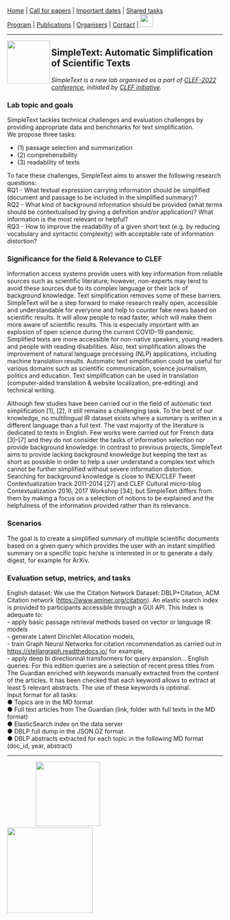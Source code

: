 [Home](./) | [Call for papers](./CFP) | [Important dates](./dates) | [Shared tasks](./tasks)  
[Program](./program) | [Publications](./publications) | [Organisers](./organisers) | [Contact](./contact) | [<img src="https://github.com/simpletext-madics/2021/blob/main/clef/FR.png?raw=true" width="30">](../fr)

---

<img align="left" src="https://github.com/simpletext-madics/2021/blob/main/clef/simpletext-logo-blue.png?raw=true" width="100"/>  

## SimpleText: Automatic Simplification of Scientific Texts

*SimpleText is a new lab organised as a part of [CLEF-2022 conference](https://clef2022.clef-initiative.eu/index.php), initiated by [CLEF initiative](http://www.clef-initiative.eu/).*

### Lab topic and goals

SimpleText tackles technical challenges and evaluation challenges by providing appropriate data and benchmarks for text simplification. 
<br/>We propose three tasks: 
* (1) passage selection and summarization
* (2) comprehensibility
* (3) readability of texts

To face these challenges, SimpleText aims to answer the following research questions: 
<br/>RQ1 - What textual expression carrying information should be simplified (document and passage to be included in the simplified summary)? 
<br/>RQ2 - What kind of background information should be provided (what terms should be contextualised by giving a definition and/or application)? What information is the most relevant or helpful? 
<br/>RQ3 - How to improve the readability of a given short text (e.g. by reducing vocabulary and syntactic complexity) with acceptable rate of information distortion? 

### Significance for the field & Relevance to CLEF

Information access systems provide users with key information from reliable sources such as scientific literature; however, non-experts may tend to avoid these sources due to its complex language or their lack of background knowledge. Text simplification removes some of these barriers. SimpleText will be a step forward to make research really open, accessible and understandable for everyone and help to counter fake news based on scientific results. It will allow people to read faster, which will make them more aware of scientific results. This is especially important with an explosion of open science during the current COVID-19 pandemic. Simplified texts are more accessible for non-native speakers, young readers and people with reading disabilities. Also, text simplification allows the improvement of natural language processing (NLP) applications, including machine translation results. Automatic text simplification could be useful for various domains such as scientific communication, science journalism, politics and education. Text simplification can be used in translation (computer-aided translation & website localization, pre-editing) and technical writing.

Although few studies have been carried out in the field of automatic text simplification [1], [2], it still remains a challenging task. To the best of our knowledge, no multilingual IR dataset exists where a summary is written in a different language than a full text. The vast majority of the literature is dedicated to texts in English. Few works were carried out for French data [3]–[7] and they do not consider the tasks of information selection nor provide background knowledge. In contrast to previous projects, SimpleText aims to provide lacking background knowledge but keeping the text as short as possible in order to help a user understand a complex text which cannot be further simplified without severe information distortion. Searching for background knowledge is close to INEX/CLEF Tweet Contextualization track 2011-2014 [27] and CLEF Cultural micro-blog Contextualization 2016, 2017 Workshop [34], but SimpleText differs from them by making a focus on a selection of notions to be explained and the helpfulness of the information provided rather than its relevance.

### Scenarios

The goal is to create a simplified summary of multiple scientific documents based on a given query which provides the user with an instant simplified summary on a specific topic he/she is interested in or to generate a daily digest, for example for ArXiv. 

### Evaluation setup, metrics, and tasks 

English dataset: We use the Citation Network Dataset: DBLP+Citation, ACM Citation network (https://www.aminer.org/citation). An elastic search index is provided to participants accessible through a GUI API. This Index is adequate to:
<br/>-	apply basic passage retrieval methods based on vector or language IR models
<br/>-	generate Latent Dirichlet Allocation models, 
<br/>-	train Graph Neural Networks for citation recommendation as carried out in https://stellargraph.readthedocs.io/ for example,
<br/>-	apply deep bi directionnal transformers for query expansion...
English queries: For this edition queries are a selection of recent press titles from The Guardian enriched with keywords manually extracted from the content of the articles. It has been checked that each keyword allows to extract at least 5 relevant abstracts. The use of these keywords is optional. 
<br/>Input format for all tasks:
<br/>●	Topics are in the MD format
<br/>●	Full text articles from The Guardian (link, folder with full texts in the MD format)
<br/>●	ElasticSearch index on the data server
<br/>●	DBLP full dump in the JSON.GZ format
<br/>●	DBLP abstracts extracted for each topic in the following MD format (doc_id, year, abstract)

---

&nbsp;&nbsp;&nbsp;&nbsp;&nbsp;&nbsp;&nbsp;&nbsp;&nbsp;&nbsp;&nbsp;&nbsp;&nbsp;&nbsp;&nbsp;&nbsp; [<img src="https://github.com/simpletext-madics/2021/blob/main/clef/logo-clef-2021.png?raw=true" width="150">](http://www.clef-initiative.eu/) &nbsp;&nbsp;&nbsp;&nbsp;&nbsp;&nbsp;&nbsp;&nbsp;&nbsp;&nbsp;&nbsp;&nbsp;&nbsp;&nbsp;&nbsp;&nbsp;&nbsp;&nbsp;&nbsp;&nbsp;&nbsp;&nbsp;&nbsp;&nbsp; [<img src="https://github.com/simpletext-madics/2021/blob/main/clef/logo-clef-initiative.png?raw=true" width="200">](http://clef2021.clef-initiative.eu/) 
